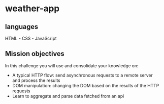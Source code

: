 # weather-app

## languages

HTML - CSS - JavaScript

## Mission objectives

In this challenge you will use and consolidate your knowledge on:

-   A typical HTTP flow: send asynchronous requests to a remote server and process the results
-   DOM manipulation: changing the DOM based on the results of the HTTP requests
-   Learn to aggregate and parse data fetched from an api

